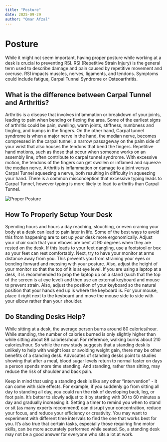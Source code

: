 ```yaml
---
title: "Posture"
date: 2025-09-29
author: "Omar Afzal"
---
```


# Posture

While it might not seem important, having proper posture while working at a desk is crucial to preventing RSI. RSI (Repetitive Strain Injury) is the general term used to describe damage and pain caused by repetitive movement and overuse. RSI impacts muscles, nerves, ligaments, and tendons. Symptoms could include fatigue, Carpal Tunnel Syndrome or Osteoarthritis.

## What is the difference between Carpal Tunnel and Arthritis?

Arthritis is a disease that involves inflammation or breakdown of your joints, leading to pain when bending or flexing the area. Some of the earliest signs of arthritis could be pain, swelling, warm joints, stiffness, numbness and tingling, and bumps in the fingers. On the other hand, Carpal tunnel syndrome is when a major nerve in the hand, the median nerve, becomes compressed in the carpal tunnel, a narrow passageway on the palm side of your wrist that also houses the tendons that bend the fingers. Repetitive hand motions, such as those that occur when someone works on an assembly line, often contribute to carpal tunnel syndrome. With excessive motion, the tendons of the fingers can get swollen or inflamed and squeeze the median nerve. Arthritis is inflammation or damage to a joint versus Carpal Tunnel squeezing a nerve, both resulting in difficulty in squeezing your hand. There is a common misconception that excessive typing leads to Carpal Tunnel, however typing is more likely to lead to arthritis than Carpal Tunnel.

![Proper Posture](/static/imgs/ProperPosture.png)

## How To Properly Setup Your Desk

Spending hours and hours a day reaching, slouching, or even craning your body at a desk can lead to pain later in life. Some of the best ways to avoid this from happening are to set up your desk more ergonomically. Adjust your chair such that your elbows are bent at 90 degrees when they are rested on the desk. If this leads to your feet dangling, use a footstool or box so your feet can rest comfortably. Next, try to have your monitor at arms distance away from you. This prevents you from straining your eyes or bending forward and messing with your posture. Also, adjust the height of your monitor so that the top of it is at eye level. If you are using a laptop at a desk, it is recommended to prop the laptop up on a stand (such that the top of the screen is at eye level) and then use an external keyboard and mouse to prevent strain. Also, adjust the position of your keyboard so the natural position that your hands end up is where the keyboard is. For your mouse, place it right next to the keyboard and move the mouse side to side with your elbow rather than your shoulder.

## Do Standing Desks Help?

While sitting at a desk, the average person burns around 80 calories/hour. While standing, the number of calories burned is only slightly higher than while sitting about 88 calories/hour. For reference, walking burns about 210 calories/hour. So while the new study suggests that a standing desk is unlikely to help with weight loss or avoiding weight gain, there may be other benefits of a standing desk.
Advocates of standing desks point to studies showing that after a meal, blood sugar levels return to normal faster on days a person spends more time standing. And standing, rather than sitting, may reduce the risk of shoulder and back pain.

Keep in mind that using a standing desk is like any other “intervention” - it can come with side effects. For example, if you suddenly go from sitting all day to standing all day, you could run the risk of developing back, leg, or foot pain. It’s better to slowly adjust to it by starting with 30 to 60 minutes a day and gradually increasing it. Setting a timer to remind you when to stand or sit (as many experts recommend) can disrupt your concentration, reduce your focus, and reduce your efficiency or creativity. You may want to experiment with different time intervals to find the one that works best for you. It’s also true that certain tasks, especially those requiring fine motor skills, can be more accurately performed while seated. So, a standing desk may not be a good answer for everyone who sits a lot at work.
